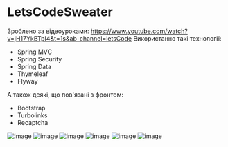 # LetsCodeSweater
Зроблено за відеоуроками: https://www.youtube.com/watch?v=jH17YkBTpI4&t=1s&ab_channel=letsCode
Використанно такі технології:
* Spring MVC
* Spring Security
* Spring Data
* Thymeleaf
* Flyway

А також деякі, що пов'язані з фронтом:
* Bootstrap
* Turbolinks
* Recaptcha

![image](https://user-images.githubusercontent.com/107399290/224329508-801de03f-27aa-422e-b07a-c8d5ed296334.png)
![image](https://user-images.githubusercontent.com/107399290/224330388-8c36dfd2-6f13-47a0-a432-a54f3c3c9604.png)
![image](https://user-images.githubusercontent.com/107399290/224330527-2fde533d-25f2-4064-9c36-e03ed080ad4c.png)
![image](https://user-images.githubusercontent.com/107399290/224330619-d6e246d9-ec58-44f6-a105-bb3bdb58bb64.png)
![image](https://user-images.githubusercontent.com/107399290/224330709-06b6f98b-6a93-4fb4-90c2-4dc001b7776f.png)
![image](https://user-images.githubusercontent.com/107399290/224330835-ebeee5de-30ae-4be1-81d6-b44367ef9c3e.png)
